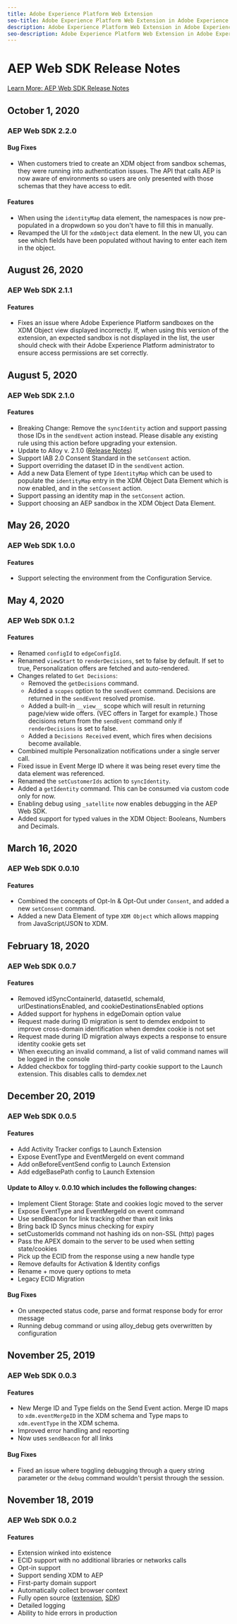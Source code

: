 ```yaml
---
title: Adobe Experience Platform Web Extension
seo-title: Adobe Experience Platform Web Extension in Adobe Experience Platform Launch
description: Adobe Experience Platform Web Extension in Adobe Experience Platform Launch
seo-description: Adobe Experience Platform Web Extension in Adobe Experience Platform Launch
---
```


# AEP Web SDK Release Notes

[Learn More: AEP Web SDK Release Notes](https://docs.adobe.com/content/help/en/experience-platform/edge/release-notes.html)

## October 1, 2020

### AEP Web SDK 2.2.0

#### Bug Fixes

* When customers tried to create an XDM object from sandbox schemas, they were running into authentication issues. The API that calls AEP is now aware of environments so users are only presented with those schemas that they have access to edit. 

#### Features

* When using the `identityMap` data element, the namespaces is now pre-populated in a dropwdown so you don't have to fill this in manually. 
* Revamped the UI for the `xdmObject` data element. In the new UI, you can see which fields have been populated without having to enter each item in the object.


## August 26, 2020

### AEP Web SDK 2.1.1

#### Features

* Fixes an issue where Adobe Experience Platform sandboxes on the XDM Object view displayed incorrectly. If, when using this version of the extension, an expected sandbox is not displayed in the list, the user should check with their Adobe Experience Platform administrator to ensure access permissions are set correctly.


## August 5, 2020

### AEP Web SDK 2.1.0

#### Features

* Breaking Change: Remove the `syncIdentity` action and support passing those IDs in the `sendEvent` action instead. Please disable any existing rule using this action before upgrading your extension.
* Update to Alloy v. 2.1.0 ([Release Notes](https://docs.adobe.com/content/help/en/experience-platform/edge/release-notes.html))
* Support IAB 2.0 Consent Standard in the `setConsent` action.
* Support overriding the dataset ID in the `sendEvent` action.
* Add a new Data Element of type `IdentityMap` which can be used to populate the `identityMap` entry in the XDM Object Data Element which is now enabled, and in the `setConsent` action.
* Support passing an identity map in the `setConsent` action.
* Support choosing an AEP sandbox in the XDM Object Data Element.


## May 26, 2020

### AEP Web SDK 1.0.0

#### Features

* Support selecting the environment from the Configuration Service.


## May 4, 2020

### AEP Web SDK 0.1.2

#### Features

* Renamed `configId` to `edgeConfigId`.
* Renamed `viewStart` to `renderDecisions`, set to false by default. If set to true, Personalization offers are fetched and auto-rendered.
* Changes related to `Get Decisions`:
  * Removed the `getDecisions` command.
  * Added a `scopes` option to the `sendEvent` command. Decisions are returned in the `sendEvent` resolved promise.
  * Added a built-in `__view__` scope which will result in returning page/view wide offers. (VEC offers in Target for example.)
Those decisions return from the `sendEvent` command only if `renderDecisions` is set to false.
  * Added a `Decisions Received` event, which fires when decisions become available. 
* Combined multiple Personalization notifications under a single server call.
* Fixed issue in Event Merge ID where it was being reset every time the data element was referenced.
* Renamed the `setCustomerIds` action to `syncIdentity`.
* Added a `getIdentity` command. This can be consumed via custom code only for now.
* Enabling debug using `_satellite` now enables debugging in the AEP Web SDK.
* Added support for typed values in the XDM Object: Booleans, Numbers and Decimals.

## March 16, 2020

### AEP Web SDK 0.0.10

#### Features

* Combined the concepts of Opt-In & Opt-Out under `Consent`, and added a new `setConsent` command.
* Added a new Data Element of type `XDM Object` which allows mapping from JavaScript/JSON to XDM.

## February 18, 2020

### AEP Web SDK 0.0.7

#### Features

* Removed idSyncContainerId, datasetId, schemaId, urlDestinationsEnabled, and cookieDestinationsEnabled options
* Added support for hyphens in edgeDomain option value
* Request made during ID migration is sent to demdex endpoint to improve cross-domain identification when demdex cookie is not set
* Request made during ID migration always expects a response to ensure identity cookie gets set
* When executing an invalid command, a list of valid command names will be logged in the console
* Added checkbox for toggling third-party cookie support to the Launch extension. This disables calls to demdex.net

## December 20, 2019

### AEP Web SDK 0.0.5

#### Features 

* Add Activity Tracker configs to Launch Extension
* Expose EventType and EventMergeId on event command
* Add onBeforeEventSend config to Launch Extension
* Add edgeBasePath config to Launch Extension

#### Update to Alloy v. 0.0.10 which includes the following changes:

* Implement Client Storage: State and cookies logic moved to the server
* Expose EventType and EventMergeId on event command
* Use sendBeacon for link tracking other than exit links
* Bring back ID Syncs minus checking for expiry
* setCustomerIds command not hashing ids on non-SSL (http) pages
* Pass the APEX domain to the server to be used when setting state/cookies
* Pick up the ECID from the response using a new handle type
* Remove defaults for Activation & Identity configs
* Rename + move query options to meta
* Legacy ECID Migration

#### Bug Fixes

* On unexpected status code, parse and format response body for error message
* Running debug command or using alloy_debug gets overwritten by configuration

## November 25, 2019

### AEP Web SDK 0.0.3

#### Features 

* New Merge ID and Type fields on the Send Event action. Merge ID maps to `xdm.eventMergeID` in the XDM schema and Type maps to `xdm.eventType` in the XDM schema. 
* Improved error handling and reporting
* Now uses `sendBeacon` for all links

#### Bug Fixes

* Fixed an issue where toggling debugging through a query string parameter or the `debug` command wouldn't persist through the session.

## November 18, 2019

### AEP Web SDK 0.0.2

#### Features

* Extension winked into existence
* ECID support with no additional libraries or networks calls
* Opt-in support
* Support sending XDM to AEP
* First-party domain support
* Automatically collect browser context
* Fully open source ([extension](https://github.com/adobe/reactor-extension-alloy), [SDK](https://github.com/adobe/reactor-extension-alloy))
* Detailed logging
* Ability to hide errors in production
